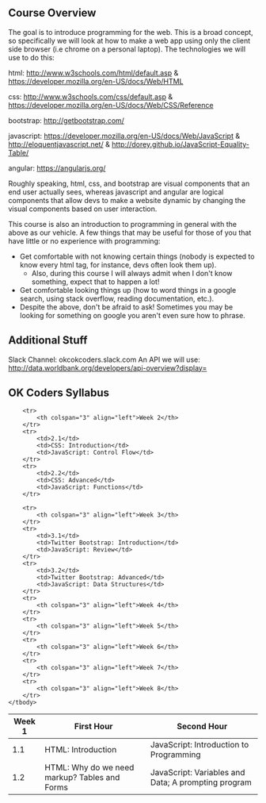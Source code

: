 ## Course Overview

The goal is to introduce programming for the web. This is a broad concept, so
specifically we will look at how to make a web app using only the client side
browser (i.e chrome on a personal laptop). The technologies we will use to do
this:

html: http://www.w3schools.com/html/default.asp &
  https://developer.mozilla.org/en-US/docs/Web/HTML

css: http://www.w3schools.com/css/default.asp &
  https://developer.mozilla.org/en-US/docs/Web/CSS/Reference

bootstrap: http://getbootstrap.com/

javascript: https://developer.mozilla.org/en-US/docs/Web/JavaScript &
  http://eloquentjavascript.net/ &
  http://dorey.github.io/JavaScript-Equality-Table/

angular: https://angularjs.org/

Roughly speaking, html, css, and bootstrap are visual components that an end
user actually sees, whereas javascript and angular are logical components that
allow devs to make a website dynamic by changing the visual components based on
user interaction.

This course is also an introduction to programming in general with the above as
our vehicle. A few things that may be useful for those of you that have little
or no experience with programming:

  - Get comfortable with not knowing certain things (nobody is expected to know
    every html tag, for instance, devs often look them up).
     - Also, during this course I will always admit when I don't know something,
       expect that to happen a lot!
  - Get comfortable looking things up (how to word things in a google search,
    using stack overflow, reading documentation, etc.).
  - Despite the above, don't be afraid to ask! Sometimes you may be looking for
    something on google you aren't even sure how to phrase.

## Additional Stuff

Slack Channel: okcokcoders.slack.com
An API we will use: http://data.worldbank.org/developers/api-overview?display=

## OK Coders Syllabus

<table>
	<thead>
		<tr>
			<th>Week 1</th>
			<th>First Hour</th>
			<th>Second Hour</th>
		</tr>
	</thead>
	<tbody>
		<tr>
			<td>1.1</td>
			<td>HTML: Introduction</td>
			<td>JavaScript: Introduction to Programming</td>
		</tr>
		<tr>
			<td>1.2</td>
			<td>HTML: Why do we need markup? Tables and Forms</td>
			<td>JavaScript: Variables and Data; A prompting program</td>
		</tr>

		<tr>
			<th colspan="3" align="left">Week 2</th>
		</tr>
		<tr>
			<td>2.1</td>
			<td>CSS: Introduction</td>
			<td>JavaScript: Control Flow</td>
		</tr>
		<tr>
			<td>2.2</td>
			<td>CSS: Advanced</td>
			<td>JavaScript: Functions</td>
		</tr>

		<tr>
			<th colspan="3" align="left">Week 3</th>
		</tr>
		<tr>
			<td>3.1</td>
			<td>Twitter Bootstrap: Introduction</td>
			<td>JavaScript: Review</td>
		</tr>
		<tr>
			<td>3.2</td>
			<td>Twitter Bootstrap: Advanced</td>
			<td>JavaScript: Data Structures</td>
		</tr>
		<tr>
			<th colspan="3" align="left">Week 4</th>
		</tr>
		<tr>
			<th colspan="3" align="left">Week 5</th>
		</tr>
		<tr>
			<th colspan="3" align="left">Week 6</th>
		</tr>
		<tr>
			<th colspan="3" align="left">Week 7</th>
		</tr>
		<tr>
			<th colspan="3" align="left">Week 8</th>
		</tr>
	</tbody>
</table>
